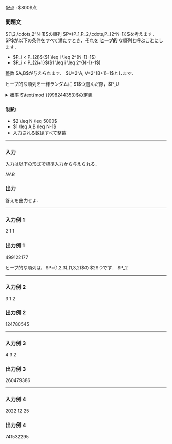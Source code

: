 
<div>

<span>

<span>

<p>
配点 : $800$点
</p>

<div>

<section>

### **問題文**

<p>
$(1,2,\cdots,2^N-1)$の順列 $P=(P_1,P_2,\cdots,P_{2^N-1})$を考えます．
$P$が以下の条件をすべて満たすとき，それを
<strong>
ヒープ的
</strong>
な順列と呼ぶことにします．
</p>

<ul>

<li>
$P_i < P_{2i}$($1 \leq i \leq 2^{N-1}-1$)
</li>

<li>
$P_i < P_{2i+1}$($1 \leq i \leq 2^{N-1}-1$)
</li>

</ul>

<p>
整数 $A,B$が与えられます．
$U=2^A, V=2^{B+1}-1$とします．
</p>

<p>
ヒープ的な順列を一様ランダムに $1$つ選んだ際，$P_U<P_V$である確率を $\text{mod }998244353$で求めてください．
</p>

<p>

</p>

<details>

<summary>
確率 $\text{mod }{998244353}$の定義
</summary>

<p>

</p>

<p>
求める確率は必ず有理数になることが証明できます。 また、この問題の制約のもとでは、求める有理数を既約分数 $\frac{P}{Q}$で表した時、$Q \neq 0 \pmod{998244353}$となることが証明できます。 よって、$R \times Q \equiv P \pmod{998244353}, 0 \leq R \lt 998244353$を満たす整数 $R$が一意に定まります。 この $R$を答えてください。
</p>

<p>

</p>

</details>

<p>

</p>

</section>

</div>

<div>

<section>

### **制約**

<ul>

<li>
$2 \leq N \leq 5000$
</li>

<li>
$1 \leq A,B \leq N-1$
</li>

<li>
入力される数はすべて整数
</li>

</ul>

</section>

</div>

---

<div>

<div>

<section>

### **入力**

<p>
入力は以下の形式で標準入力から与えられる．
</p>

<div>

$N$$A$$B$
</div>

</section>

</div>

<div>

<section>

### **出力**

<p>
答えを出力せよ．
</p>

</section>

</div>

</div>

---

<div>

<section>

### **入力例 1**

<div>

2 1 1

</div>

</section>

</div>

<div>

<section>

### **出力例 1**

<div>

499122177

</div>

<p>
ヒープ的な順列は，$P=(1,2,3),(1,3,2)$の $2$つです．
$P_2<P_3$となる確率は $1/2$です．
</p>

</section>

</div>

---

<div>

<section>

### **入力例 2**

<div>

3 1 2

</div>

</section>

</div>

<div>

<section>

### **出力例 2**

<div>

124780545

</div>

</section>

</div>

---

<div>

<section>

### **入力例 3**

<div>

4 3 2

</div>

</section>

</div>

<div>

<section>

### **出力例 3**

<div>

260479386

</div>

</section>

</div>

---

<div>

<section>

### **入力例 4**

<div>

2022 12 25

</div>

</section>

</div>

<div>

<section>

### **出力例 4**

<div>

741532295

</div>

</section>

</div>

</span>

</span>

</div>
